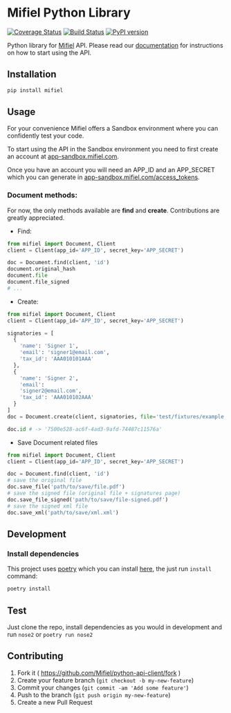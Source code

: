 # Mifiel Python Library

[![Coverage Status][coveralls-image]][coveralls-url]
[![Build Status][travis-image]][travis-url]
[![PyPI version][pypi-image]][pypi-url]

Python library for [Mifiel](https://www.mifiel.com) API.
Please read our [documentation](http://docs.mifiel.com) for instructions on how to start using the API.

## Installation

```bash
pip install mifiel
```

## Usage

For your convenience Mifiel offers a Sandbox environment where you can confidently test your code.

To start using the API in the Sandbox environment you need to first create an account at [app-sandbox.mifiel.com](https://app-sandbox.mifiel.com).

Once you have an account you will need an APP_ID and an APP_SECRET which you can generate in [app-sandbox.mifiel.com/access_tokens](https://app-sandbox.mifiel.com/access_tokens).

### Document methods:

For now, the only methods available are **find** and **create**. Contributions are greatly appreciated.

- Find:

```python
from mifiel import Document, Client
client = Client(app_id='APP_ID', secret_key='APP_SECRET')

doc = Document.find(client, 'id')
document.original_hash
document.file
document.file_signed
# ...
```

- Create:

```python
from mifiel import Document, Client
client = Client(app_id='APP_ID', secret_key='APP_SECRET')

signatories = [
  {
    'name': 'Signer 1',
    'email': 'signer1@email.com',
    'tax_id': 'AAA010101AAA'
  },
  {
    'name': 'Signer 2',
    'email':
    'signer2@email.com',
    'tax_id': 'AAA010102AAA'
  }
]
doc = Document.create(client, signatories, file='test/fixtures/example.pdf')

doc.id # -> '7500e528-ac6f-4ad3-9afd-74487c11576a'
```

- Save Document related files

```python
from mifiel import Document, Client
client = Client(app_id='APP_ID', secret_key='APP_SECRET')

doc = Document.find(client, 'id')
# save the original file
doc.save_file('path/to/save/file.pdf')
# save the signed file (original file + signatures page)
doc.save_file_signed('path/to/save/file-signed.pdf')
# save the signed xml file
doc.save_xml('path/to/save/xml.xml')
```

## Development

### Install dependencies

This project uses [poetry](https://python-poetry.org/) which you can install [here](https://python-poetry.org/docs/#installation), the just run `install` command:

```bash
poetry install
```

## Test

Just clone the repo, install dependencies as you would in development and run `nose2` or `poetry run nose2`

## Contributing

1. Fork it ( https://github.com/Mifiel/python-api-client/fork )
2. Create your feature branch (`git checkout -b my-new-feature`)
3. Commit your changes (`git commit -am 'Add some feature'`)
4. Push to the branch (`git push origin my-new-feature`)
5. Create a new Pull Request

[coveralls-image]: https://coveralls.io/repos/github/Mifiel/python-api-client/badge.svg?branch=master
[coveralls-url]: https://coveralls.io/github/Mifiel/python-api-client?branch=master
[travis-image]: https://travis-ci.org/Mifiel/python-api-client.svg?branch=master
[travis-url]: https://travis-ci.org/Mifiel/python-api-client
[pypi-image]: https://badge.fury.io/py/mifiel.svg
[pypi-url]: https://badge.fury.io/py/mifiel

